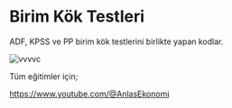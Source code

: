 # Birim Kök Testleri

ADF, KPSS ve PP birim kök testlerini birlikte yapan kodlar.
 
![vvvvc](https://github.com/user-attachments/assets/5a3ab255-af20-4401-b7b0-fd937f1ae35e)

Tüm eğitimler için;

https://www.youtube.com/@AnlasEkonomi
